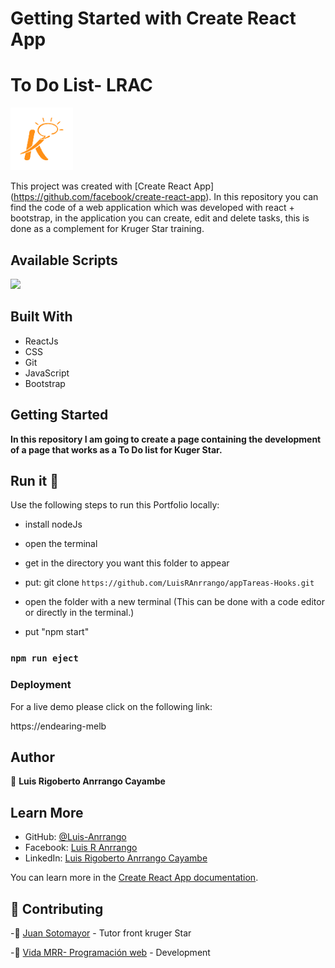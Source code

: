 # Getting Started with Create React App

# To Do List- LRAC

<img src='public\images\kruger.png' width='100'>

This project was created with [Create React App] (https://github.com/facebook/create-react-app).
In this repository you can find the code of a web application which was developed with react + bootstrap, in the application you can create, edit and delete tasks, this is done as a complement for Kruger Star training.

## Available Scripts

<img src='public\images\mockuptodo.png'>

## Built With

- ReactJs
- CSS
- Git
- JavaScript
- Bootstrap

## Getting Started

**In this repository I am going to create a page containing the development of a page that works as a To Do list for Kuger Star.**

## Run it 🔨

Use the following steps to run this Portfolio locally:

- install nodeJs

- open the terminal

- get in the directory you want this folder to appear

- put: git clone `https://github.com/LuisRAnrrango/appTareas-Hooks.git`

- open the folder with a new terminal (This can be done with a code editor or directly in the terminal.)
- put "npm start"

### `npm run eject`

### Deployment

For a live demo please click on the following link:

https://endearing-melb

## Author

👤 **Luis Rigoberto Anrrango Cayambe**

## Learn More

- GitHub: [@Luis-Anrrango](https://github.com/LuisRAnrrango)
- Facebook: [Luis R Anrrango](https://www.facebook.com/luis.rigoberto.750)
- LinkedIn: [Luis Rigoberto Anrrango Cayambe](https://www.linkedin.com/in/luis-anrrango-a8a25a133)

You can learn more in the [Create React App documentation](https://facebook.github.io/create-react-app/docs/getting-started).

## 🤝 Contributing

-👥 [Juan Sotomayor](https://github.com/Juanse7793) - Tutor front kruger Star

-👥 [Vida MRR- Programación web](https://github.com/marcosrivasr) - Development
